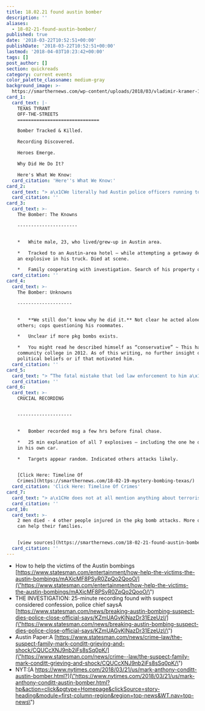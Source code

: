 ```yaml
---
title: 18.02.21 found austin bomber
description: ''
aliases:
  - 18-02-21-found-austin-bomber/
published: true
date: '2018-03-22T10:52:51+00:00'
publishDate: '2018-03-22T10:52:51+00:00'
lastmod: '2018-04-03T10:23:42+00:00'
tags: []
post_author: []
section: quickreads
category: current events
color_palette_classname: medium-gray
background_image: >-
  https://smarthernews.com/wp-content/uploads/2018/03/vladimir-kramer-145-unsplash-scaled.jpg
card_1:
  card_text: |-
    TEXAS TYRANT  
    OFF-THE-STREETS
    ==============================

    Bomber Tracked & Killed.

    Recording Discovered.

    Heroes Emerge.

    Why Did He Do It?

    Here's What We Know:
  card_citation: 'Here''s What We Know:'
card_2:
  card_text: "> a\x1CWe literally had Austin police officers running towards a vehicle that had an explosive device in it. That detonated. **That is unbelievable courage. Those are heroes**.a\x1D\n> \n> Christopher Combs, FBI's special agent in charge - San Antonio Field Division, Mach 21, 2018"
  card_citation: ''
card_3:
  card_text: >-
    The Bomber: The Knowns

    ----------------------


    *   White male, 23, who lived/grew-up in Austin area.

    *   Tracked to an Austin-area hotel – while attempting a getaway detonated
    an explosive in his truck. Died at scene.

    *   Family cooperating with investigation. Search of his property ongoing.
  card_citation: ''
card_4:
  card_text: >-
    The Bomber: Unknowns

    --------------------


    *   **We still don’t know why he did it.** Not clear he acted alone or with
    others; cops questioning his roommates.

    *   Unclear if more pkg bombs exists.

    *   You might read he described himself as “conservative” ~ This happened in
    community college in 2012. As of this writing, no further insight on his
    political beliefs or if that motivated him.
  card_citation: ''
card_5:
  card_text: "> “The fatal mistake that led law enforcement to him a\x14 because he was pretty good at evading surveillance cameras a\x14 was when he walked into Home Depot.”\n> \n> U.S. Rep. Mike McCaul (R - Tx) House Homeland Security Committee speaks about where bomber bought supplies."
  card_citation: ''
card_6:
  card_text: >-
    CRUCIAL RECORDING  


    --------------------


    *   Bomber recorded msg a few hrs before final chase.

    *   25 min explanation of all 7 explosives – including the one he detonated
    in his own car.

    *   Targets appear random. Indicated others attacks likely.


    [Click Here: Timeline Of
    Crimes](https://smarthernews.com/18-02-19-mystery-bombing-texas/)
  card_citation: 'Click Here: Timeline Of Crimes'
card_7:
  card_text: "> a\x1CHe does not at all mention anything about terrorism nor does he mention anything about hate. But instead, it is the outcry of a very challenged young man, talking about challenges in his personal life that led him to this point.a\x1D\n> \n> Police Chief Brian Manley, Austin PD, March 21, 2018"
  card_citation: ''
card_10:
  card_text: >-
    2 men died - 4 other people injured in the pkg bomb attacks. More on how you
    can help their families.


    [view sources](https://smarthernews.com/18-02-21-found-austin-bomber/)
  card_citation: ''
---
```

*   How to help the victims of the Austin bombings [https://www.statesman.com/entertainment/how-help-the-victims-the-austin-bombings/mAXicMF8PSyR0ZpQo2QooO/](\"https://www.statesman.com/entertainment/how-help-the-victims-the-austin-bombings/mAXicMF8PSyR0ZpQo2QooO/\")
*   THE INVESTIGATION: 25-minute recording found with suspect considered confession, police chief saysA [https://www.statesman.com/news/breaking-austin-bombing-suspect-dies-police-close-official-says/KZmUAGvKlNazDr31EzeUzI/](\"https://www.statesman.com/news/breaking-austin-bombing-suspect-dies-police-close-official-says/KZmUAGvKlNazDr31EzeUzI/\")
*   Austin Paper:A [https://www.statesman.com/news/crime–law/the-suspect-family-mark-conditt-grieving-and-shock/CQUCcXNJ9nb2iFs8sSq0pK/](\"https://www.statesman.com/news/crime--law/the-suspect-family-mark-conditt-grieving-and-shock/CQUCcXNJ9nb2iFs8sSq0pK/\")
*   NYT:[A https://www.nytimes.com/2018/03/21/us/mark-anthony-conditt-austin-bomber.html?](\"https://www.nytimes.com/2018/03/21/us/mark-anthony-conditt-austin-bomber.html?hp&action=click&pgtype=Homepage&clickSource=story-heading&module=first-column-region&region=top-news&WT.nav=top-news\")